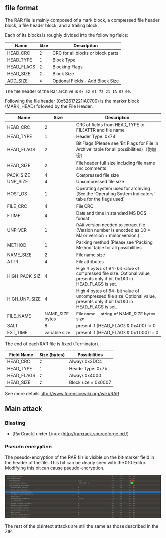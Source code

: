 ## file format


The RAR file is mainly composed of a mark block, a compressed file header block, a file header block, and a trailing block.


Each of its blocks is roughly divided into the following fields:


| Name | Size | Description |
| ---------- | ---- | --------------------- |
| HEAD_CRC | 2 | CRC for all blocks or block parts |
| HEAD_TYPE | 1 | Block Type |
| HEAD_FLAGS | 2 | Blocking Flags |
| HEAD_SIZE | 2 | Block Size |
| ADD_SIZE | 4 | Optional Fields - Add Block Size |


The file header of the Rar archive is `0x 52 61 72 21 1A 07 00`.


Following the file header (0x526172211A0700) is the marker block (MARK_HEAD) followed by the File Header.


| Name | Size | Description |
| ------------- | --------------- | ------------------------------------------------------------------------------------------------------------------------ |
| HEAD_CRC      | 2               | CRC of fields from HEAD_TYPE to FILEATTR and file name                                                                   |
| HEAD_TYPE     | 1               | Header Type: 0x74                                                                                                        |
| HEAD_FLAGS    | 2               | Bit Flags (Please see ‘Bit Flags for File in Archive’ table for all possibilities)（伪加密）                           |
| HEAD_SIZE     | 2               | File header full size including file name and comments                                                                   |
| PACK_SIZE     | 4               | Compressed file size                                                                                                     |
| UNP_SIZE      | 4               | Uncompressed file size                                                                                                   |
| HOST_OS       | 1               | Operating system used for archiving (See the ‘Operating System Indicators’ table for the flags used)                   |
| FILE_CRC      | 4               | File CRC                                                                                                                 |
| FTIME         | 4               | Date and time in standard MS DOS format                                                                                  |
| UNP_VER       | 1               | RAR version needed to extract file (Version number is encoded as 10 * Major version + minor version.)                    |
| METHOD        | 1               | Packing method (Please see ‘Packing Method’ table for all possibilities                                                |
| NAME_SIZE     | 2               | File name size                                                                                                           |
| ATTR          | 4               | File attributes                                                                                                          |
| HIGH_PACK_SIZ | 4               | High 4 bytes of 64-bit value of compressed file size. Optional value, presents only if bit 0x100 in HEAD_FLAGS is set.   |
| HIGH_UNP_SIZE | 4               | High 4 bytes of 64-bit value of uncompressed file size. Optional value, presents only if bit 0x100 in HEAD_FLAGS is set. |
| FILE_NAME     | NAME_SIZE bytes | File name - string of NAME_SIZE bytes size                                                                               |
| SALT          | 8               | present if (HEAD_FLAGS & 0x400) != 0                                                                                     |
| EXT_TIME      | variable size   | present if (HEAD_FLAGS & 0x1000) != 0                                                                                    |



The end of each RAR file is fixed (Terminator).


| Field Name | Size (bytes) | Possibilities       |
| ---------- | ------------ | ------------------- |
| HEAD_CRC   | 2            | Always 0x3DC4       |
| HEAD_TYPE  | 1            | Header type: 0x7b   |
| HEAD_FLAGS | 2            | Always 0x4000       |
| HEAD_SIZE  | 2            | Block size = 0x0007 |



See more details <http://www.forensicswiki.org/wiki/RAR>


## Main attack


### Blasting


- [RarCrack] under Linux (http://rarcrack.sourceforge.net/)


### Pseudo encryption


The pseudo-encryption of the RAR file is visible on the bit-marker field in the header of the file. This bit can be clearly seen with the 010 Editor. Modifying this bit can cause pseudo-encryption.


![](./figure/6.png)



The rest of the plaintext attacks are still the same as those described in the ZIP.
